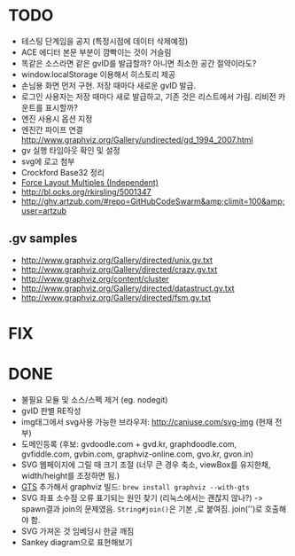 TODO
==========
* 테스팅 단계임을 공지 (특정시점에 데이터 삭제예정)
* ACE 에디터 본문 부분이 깜빡이는 것이 거슬림
* 똑같은 소스라면 같은 gvID를 발급할까? 아니면 최소한 공간 절약이라도?
* window.localStorage 이용해서 히스토리 제공
* 손님용 화면 먼저 구현. 저장 때마다 새로운 gvID 발급.
* 로그인 사용자는 저장 때마다 새로 발급하고, 기존 것은 리스트에서 가림. 리비전 카운트를 표시할까?
* 엔진 사용시 옵션 지정
* 엔진간 파이프 연결 <http://www.graphviz.org/Gallery/undirected/gd_1994_2007.html>
* gv 실행 타임아웃 확인 및 설정
* svg에 로고 첨부
* Crockford Base32 정리
* [Force Layout Multiples (Independent)](http://bl.ocks.org/mbostock/1804889)
* http://bl.ocks.org/rkirsling/5001347
* http://ghv.artzub.com/#repo=GitHubCodeSwarm&amp;climit=100&amp;user=artzub

.gv samples
------------
* <http://www.graphviz.org/Gallery/directed/unix.gv.txt>
* <http://www.graphviz.org/Gallery/directed/crazy.gv.txt>
* <http://www.graphviz.org/content/cluster>
* <http://www.graphviz.org/Gallery/directed/datastruct.gv.txt>
* <http://www.graphviz.org/Gallery/directed/fsm.gv.txt>

FIX
===========


DONE
===========
* 불필요 모듈 및 소스/스펙 제거 (eg. nodegit)
* gvID 판별 RE작성
* img태그에서 svg사용 가능한 브라우저: http://caniuse.com/svg-img (현재 전부)
* 도메인등록 (후보: gvdoodle.com + gvd.kr, graphdoodle.com, gvfiddle.com, gvbin.com, graphviz-online.com, gvo.kr, gvon.in)
* SVG 웹페이지에 그릴 때 크기 조절 (너무 큰 경우 축소, viewBox를 유지한채, width/height를 조정하면 됨.)
* [GTS](http://gts.sourceforge.net/) 추가해서 graphviz 빌드: ```brew install graphviz --with-gts```
* SVG 좌표 소수점 오류 표기되는 원인 찾기 (리눅스에서는 괜찮지 않나?) -> spawn결과 join의 문제였음. ```String#join()```은 기본 ,로 붙여짐. join('')로 호출해야 함.
* SVG 가져온 것 임베딩시 한글 깨짐
* Sankey diagram으로 표현해보기